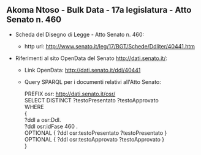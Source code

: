 ## Akoma Ntoso - Bulk Data - 17a legislatura - Atto Senato n. 460 ##

* Scheda del Disegno di Legge - Atto Senato n. 460:
	* http url: http://www.senato.it/leg/17/BGT/Schede/Ddliter/40441.htm

* Riferimenti al sito OpenData del Senato http://dati.senato.it/:
	* Link OpenData: http://dati.senato.it/ddl/40441
	* Query SPARQL per i documenti relativi all'Atto Senato:

        PREFIX osr: <http://dati.senato.it/osr/>  
		SELECT DISTINCT ?testoPresentato ?testoApprovato  
		WHERE  
		{  
		    ?ddl a osr:Ddl.  
		    ?ddl osr:idFase 460 .  
		    OPTIONAL { ?ddl osr:testoPresentato ?testoPresentato }  
		    OPTIONAL { ?ddl osr:testoApprovato ?testoApprovato }  
		}
		